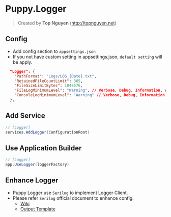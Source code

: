 ﻿# Puppy.Logger
> Created by **Top Nguyen** (http://topnguyen.net)

## Config
- Add config section to `appsettings.json`
- If you not have custom setting in appsettings.json, `default setting` will be apply.

```json
  "Logger": {
    "PathFormat": "Logs/LOG_{Date}.txt",
    "RetainedFileCountLimit": 365,
    "FileSizeLimitBytes": 1048576,
    "FileLogMinimumLevel": "Warning", // Verbose, Debug, Information, Warning, Error, Fatal.
    "ConsoleLogMinimumLevel": "Warning" // Verbose, Debug, Information, Warning, Error, Fatal.
  },
```

## Add Service
```csharp
// [Logger]
services.AddLogger(ConfigurationRoot)
```

## Use Application Builder
```csharp
// [Logger]
app.UseLogger(loggerFactory)
```

## Enhance Logger
- Puppy Logger use `Serilog` to implement Logger Client.
- Please refer `Serilog` official document to enhance config.
  + [Wiki](https://github.com/serilog/serilog/wiki)
  + [Output Template](https://github.com/serilog/serilog/wiki/Formatting-Output)